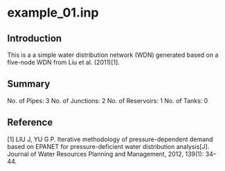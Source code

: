 # example_01.inp
## Introduction
This is a a simple water distribution network (WDN) generated based on a five-node WDN from Liu et al. (2011)[1].

## Summary
No. of Pipes: 3
No. of Junctions: 2
No. of Reservoirs: 1
No. of Tanks: 0

## Reference
[1] LIU J, YU G P. Iterative methodology of pressure-dependent demand based on EPANET for pressure-deficient water distribution analysis[J]. Journal of Water Resources Planning and Management, 2012, 139(1): 34–44.
